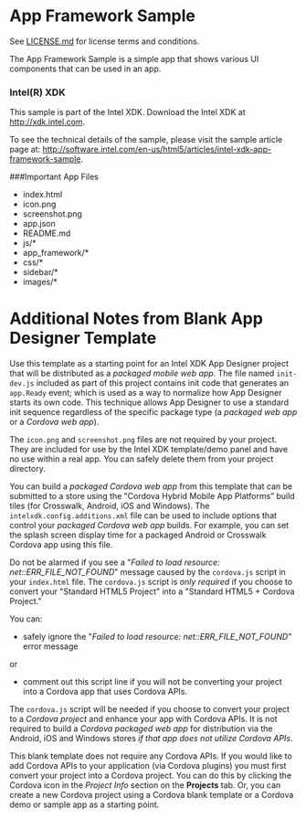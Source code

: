App Framework Sample
====================

See [LICENSE.md](<LICENSE.md>) for license terms and conditions.

The App Framework Sample is a simple app that shows various UI components that
can be used in an app.

### Intel(R) XDK

This sample is part of the Intel XDK.
Download the Intel XDK at <http://xdk.intel.com>.

To see the technical details of the sample, please visit the sample article page at:
<http://software.intel.com/en-us/html5/articles/intel-xdk-app-framework-sample>.

###Important App Files

* index.html
* icon.png
* screenshot.png
* app.json
* README.md
* js/*
* app_framework/*
* css/*
* sidebar/*
* images/*


Additional Notes from Blank App Designer Template
=================================================

Use this template as a starting point for an Intel XDK App Designer project that
will be distributed as a *packaged mobile web app*. The file named `init-dev.js`
included as part of this project contains init code that generates an
`app.Ready` event; which is used as a way to normalize how App Designer starts
its own code. This technique allows App Designer to use a standard init sequence
regardless of the specific package type (a *packaged web app* or a *Cordova web
app*).

The `icon.png` and `screenshot.png` files are not required by your project. They
are included for use by the Intel XDK template/demo panel and have no use within
a real app. You can safely delete them from your project directory.

You can build a *packaged Cordova web app* from this template that can be
submitted to a store using the "Cordova Hybrid Mobile App Platforms” build tiles
(for Crosswalk, Android, iOS and Windows). The `intelxdk.config.additions.xml`
file can be used to include options that control your *packaged Cordova web app*
builds. For example, you can set the splash screen display time for a packaged
Android or Crosswalk Cordova app using this file.

Do not be alarmed if you see a "*Failed to load resource:
net::ERR\_FILE\_NOT\_FOUND*" message caused by the `cordova.js` script in your
`index.html` file. The `cordova.js` script is *only required* if you choose to
convert your "Standard HTML5 Project" into a "Standard HTML5 + Cordova Project."

You can:

-   safely ignore the "*Failed to load resource: net::ERR\_FILE\_NOT\_FOUND*"
    error message

or

-   comment out this script line if you will not be converting your project into
    a Cordova app that uses Cordova APIs.

The `cordova.js` script will be needed if you choose to convert your project to
a *Cordova project* and enhance your app with Cordova APIs. It is not required
to build a *Cordova packaged web app* for distribution via the Android, iOS and
Windows stores *if that app does not utilize Cordova APIs*.

This blank template does not require any Cordova APIs. If you would like to add
Cordova APIs to your application (via Cordova plugins) you must first convert
your project into a Cordova project. You can do this by clicking the Cordova
icon in the *Project Info* section on the **Projects** tab. Or, you can create a
new Cordova project using a Cordova blank template or a Cordova demo or sample
app as a starting point.
